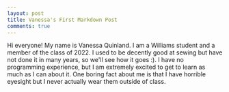 ```yaml
---
layout: post
title: Vanessa's First Markdown Post
comments: true
---
```


Hi everyone! My name is Vanessa Quinland. I am a Williams student and a member of the class of 2022. I used to be decently good at sewing but have not done it in many years, so we'll see how it goes :). I have no programming experience, but I am extremely excited to get to learn as much as I can about it. One boring fact about me is that I have horrible eyesight but I never actually wear them outside of class. 
